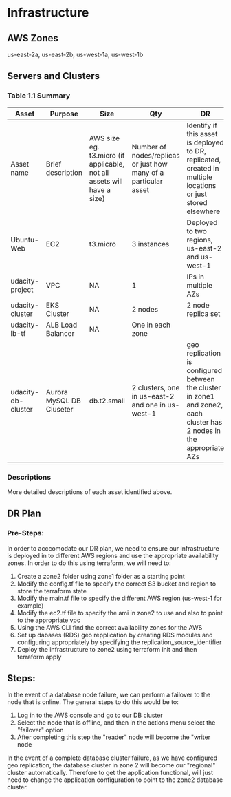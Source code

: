 # Infrastructure

## AWS Zones
us-east-2a, us-east-2b, us-west-1a, us-west-1b

## Servers and Clusters

### Table 1.1 Summary
| Asset      | Purpose           | Size                                                                   | Qty                                                             | DR                                                                                                           |
|------------|-------------------|------------------------------------------------------------------------|-----------------------------------------------------------------|--------------------------------------------------------------------------------------------------------------|
| Asset name | Brief description | AWS size eg. t3.micro (if applicable, not all assets will have a size) | Number of nodes/replicas or just how many of a particular asset | Identify if this asset is deployed to DR, replicated, created in multiple locations or just stored elsewhere |
| Ubuntu-Web | EC2 | t3.micro | 3 instances | Deployed to two regions, us-east-2 and us-west-1 |
| udacity-project | VPC | NA | 1 | IPs in multiple AZs |
| udacity-cluster | EKS Cluster | NA | 2 nodes | 2 node replica set |
| udacity-lb-tf | ALB Load Balancer | NA | One in each zone  |  |
| udacity-db-cluster | Aurora MySQL DB Cluseter | db.t2.small | 2 clusters, one in us-east-2 and one in us-west-1 | geo replication is configured between the cluster in zone1 and zone2, each cluster has 2 nodes in the appropriate AZs |

### Descriptions
More detailed descriptions of each asset identified above.

## DR Plan
### Pre-Steps:
In order to acccomodate our DR plan, we need to ensure our infrastructure is deployed in to different AWS regions and use the appropriate availability zones.  In order to do this using terraform, we will need to:
1) Create a zone2 folder using zone1 folder as a starting point
2) Modify the config.tf file to specify the correct S3 bucket and region to store the terraform state
3) Modify the main.tf file to specify the different AWS region (us-west-1 for example)
4) Modify the ec2.tf file to specify the ami in zone2 to use and also to point to the appropriate vpc
5) Using the AWS CLI find the correct availability zones for the AWS 
6) Set up dabases (RDS) geo repplication by creating RDS modules and configuring appropriately by specifying the replication_source_identifier 
7) Deploy the infrastructure to zone2 using terraform init and then terraform apply

## Steps:
In the event of a database node failure, we can perform a failover to the node that is online.  The general steps to do this would be to:
1) Log in to the AWS console and go to our DB cluster
2) Select the node that is offline, and then in the actions menu select the "failover" option
3) After completing this step the "reader" node will become the "writer node

In the event of a complete database cluster failure, as we have configured geo replication, the database cluster in zone 2 will become our "regional" cluster automatically.  Therefore to get the application functional, will just need to change the application configuration to point to the zone2 database cluster.

